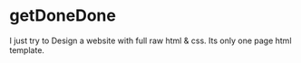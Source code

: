 # getDoneDone
I just try to Design a website with full raw html &amp; css. Its only one page html template. 
